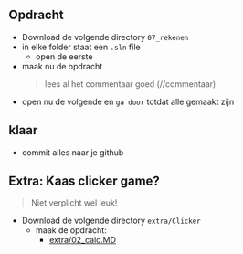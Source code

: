 
## Opdracht


- Download de volgende directory `07_rekenen`
- in elke folder staat een `.sln` file
    - open de eerste
- maak nu de opdracht
    > lees al het commentaar goed (//commentaar)
- open nu de volgende en `ga door` totdat alle gemaakt zijn

## klaar
- commit alles naar je github


## Extra: Kaas clicker game?

> Niet verplicht wel leuk!

- Download de volgende directory `extra/Clicker`
    - maak de opdracht:
        - [extra/02_calc.MD](extra/02_calc.MD)

